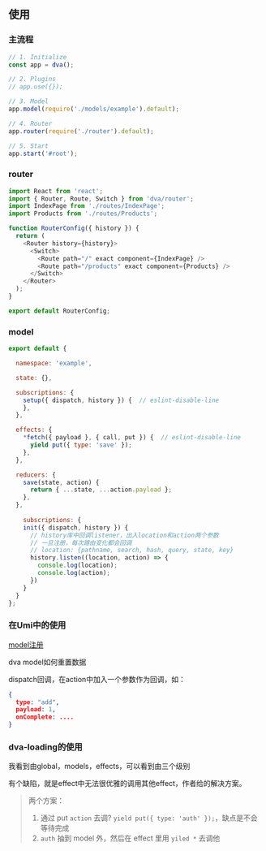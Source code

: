 ## 使用

### 主流程

```js
// 1. Initialize
const app = dva();

// 2. Plugins
// app.use({});

// 3. Model
app.model(require('./models/example').default);

// 4. Router
app.router(require('./router').default);

// 5. Start
app.start('#root');
```



### router

```js
import React from 'react';
import { Router, Route, Switch } from 'dva/router';
import IndexPage from './routes/IndexPage';
import Products from './routes/Products';

function RouterConfig({ history }) {
  return (
    <Router history={history}>
      <Switch>
        <Route path="/" exact component={IndexPage} />
        <Route path="/products" exact component={Products} />
      </Switch>
    </Router>
  );
}

export default RouterConfig;
```

### model

```js
export default {

  namespace: 'example',

  state: {},

  subscriptions: {
    setup({ dispatch, history }) {  // eslint-disable-line
    },
  },

  effects: {
    *fetch({ payload }, { call, put }) {  // eslint-disable-line
      yield put({ type: 'save' });
    },
  },

  reducers: {
    save(state, action) {
      return { ...state, ...action.payload };
    },
  },
  
	subscriptions: {
    init({ dispatch, history }) {
      // history库中回调listener，出入location和action两个参数
      // 一旦注册，每次路由变化都会回调
      // location: {pathname, search, hash, query, state, key}
      history.listen((location, action) => {
        console.log(location);
        console.log(action);
      })
    }
  }
};

```



















### 在Umi中的使用

[model注册](https://umijs.org/zh/guide/with-dva.html#model-%E6%B3%A8%E5%86%8C)

dva model如何重置数据

dispatch回调，在action中加入一个参数作为回调，如：

```json
{
  type: "add",
  payload: 1,
  onComplete: ....
}
```

### dva-loading的使用

我看到由global，models，effects，可以看到由三个级别



有个缺陷，就是effect中无法很优雅的调用其他effect，作者给的解决方案。

> 两个方案：
>
> 1. 通过 put `action` 去调? `yield put({ type: 'auth' });`，缺点是不会等待完成
> 2. `auth` 抽到 model 外，然后在 effect 里用 `yiled *` 去调他